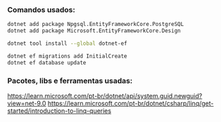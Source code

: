 
### Comandos usados:

```sh
dotnet add package Npgsql.EntityFrameworkCore.PostgreSQL
dotnet add package Microsoft.EntityFrameworkCore.Design

dotnet tool install --global dotnet-ef

dotnet ef migrations add InitialCreate
dotnet ef database update
```

### Pacotes, libs e ferramentas usadas:

https://learn.microsoft.com/pt-br/dotnet/api/system.guid.newguid?view=net-9.0
https://learn.microsoft.com/pt-br/dotnet/csharp/linq/get-started/introduction-to-linq-queries
